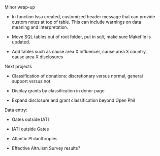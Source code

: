 Minor wrap-up

* In function Issa created, customized header message that can provide
  custom notes at top of table. This can include warnings on data
  meaning and interpretation.

* Move SQL tables out of root folder, put in sql/, make sure Makefile is updated.

* Add tables such as cause area X influencer, cause area X country, cause area X disclosures

Next projects

* Classification of donations: discretionary versus normal, general support versus not.

* Display grants by classification in donor page

* Expand disclosure and grant classification beyond Open Phil

Data entry:

* Gates outside IATI

* IATI outside Gates

* Atlantic Philanthropies

* Effective Altruism Survey results?

